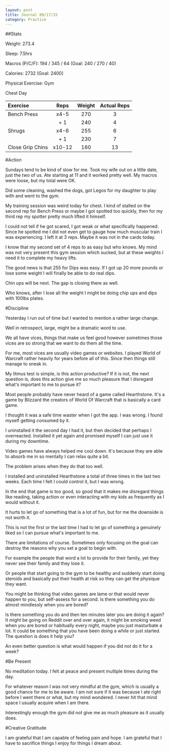 ```yaml
---
layout: post
title: Journal 09/17/15
category: Practice
---
```


##Stats

Weight: 273.4

Sleep: 7.5hrs

Macros (P/C/F): 194 / 345 / 64 (Goal: 240 / 270 / 40)

Calories: 2732 (Goal: 2400)

Physical Exercise: Gym

Chest Day

| Exercise         | Reps                | Weight      | Actual Reps |
| :--------------- | :-----------------: | :---------: | :-------: |
| Bench Press       | x4-5                | 270         | 3 |
|                  | + 1                 | 240         | 4 |
| Shrugs            | x4-6                | 255         | 6 |
|                  | + 1                 |  230        | 7 |
| Close Grip Chins | x10-12                  | 160         | 13 |



#Action

Sundays tend to be kind of slow for me. Took my wife out on a little date, just the two of us. Ate starting at 11 and it worked pretty well. My macros were loose, but my total were OK.

Did some cleaning, washed the dogs, got Legos for my daughter to play with and went to the gym.

My training session was weird today for chest. I kind of stalled on the second rep for Bench Press or maybe I got spotted too quickly, then for my third rep my spotter pretty much lifted it himself.

I could not tell if he got scared, I got weak or what specifically happened. Since he spotted me I did not even get to gauge how much muscular train I was experiencing. I left it at 3 reps. Maybe it was not in the cards today.

I know that my second set of 4 reps to as easy but who knows. My mind was not very present this gym session which sucked, but at these weights I need it to complete my heavy lifts.

The good news is that 255 for Dips was easy. If I got up 20 more pounds or lose some weight I will finally be able to do real dips.

Chin ups will be next. The gap is closing there as well.

Who knows, after I lose all the weight I might be doing chip ups and dips with 100lbs plates.

#Discipline

Yesterday I run out of time but I wanted to mention a rather large change.

Well in retrospect, large, might be a dramatic word to use.

We all have vices, things that make us feel good however sometimes those vices are so strong that we want to do them all the time.

For me, most vices are usually video games or websites. I played World of Warcraft rather heavily for years before all of this. Since then things still manage to sneak in.

My litmus test is simple, is this action productive? If it is not, the next question is, does this action give me so much pleasure that I disregard what's important to me to pursue it? 

Most people probably have never heard of a game called Hearthstone. It's a game by Blizzard the creators of World Of Warcraft that is basically a card game.

I thought it was a safe time waster when I got the app. I was wrong. I found myself getting consumed by it.

I uninstalled it the second day I had it, but then decided that perhaps I overreacted. Installed it yet again and promised myself I can just use it during my downtime.

Video games have always helped me cool down. It's because they are able to absorb me in so mentally I can relax quite a bit.

The problem arises when they do that too well.

I installed and uninstalled Hearthstone a total of three times in the last two weeks. Each time I felt I could control it, but I was wrong.

In the end that game is too good, so good that it makes me disregard things like reading, taking action or even interacting with my kids as frequently as I would without it.

It hurts to let go of something that is a lot of fun, but for me the downside is not worth it.

This is not the first or the last time I had to let go of something a genuinely liked so I can pursue what's important to me.

There are limitations of course. Sometimes only focusing on the goal can destroy the reasons why you set a goal to begin with.

For example the people that word a lot to provide for their family, yet they never see their family and they lose it.

Or people that start going to the gym to be healthy and suddenly start doing steroids and basically put their health at risk so they can get the physique they want.

You might be thinking that video games are lame or that would never happen to you, but self-assess for a second. Is there something you do almost mindlessly when you are bored? 

Is there something you do and then ten minutes later you are doing it again? It might be going on Reddit over and over again, it might be smoking weed when you are bored or habitually every night, maybe you just masturbate a lot. It could be something that you have been doing a while or just started. The question is does it help you? 

An even better question is what would happen if you did not do it for a week? 

#Be Present

No meditation today. I felt at peace and present multiple times during the day.

For whatever reason I was not very mindful at the gym, which is usually a good chance for me to be aware. I am not sure if it was because I ate right before I went there or what, but my mind wondered. I never hit that mind space I usually acquire when I am there.

Interestingly enough the gym did not give me as much pleasure as it usually does. 

#Creative Gratitude

I am grateful that I am capable of feeling pain and hope.
I am grateful that I have to sacrifice things I enjoy for things I dream about.
